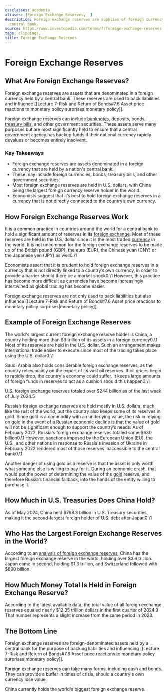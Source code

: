 ```yaml
---
cssclasses: academia
aliases: [Foreign Exchange Reserves,  ]
description: Foreign exchange reserves are supplies of foreign currency held by a
  central bank.
source: https://www.investopedia.com/terms/f/foreign-exchange-reserves.asp
tags: clippings,  
title: Foreign Exchange Reserves
---
```


# Foreign Exchange Reserves
## What Are Foreign Exchange Reserves?

Foreign exchange reserves are assets that are denominated in a foreign currency held by a central bank. These reserves are used to back liabilities and influence [[Lecture 7-Risk and Return of Bonds#7.6 Asset price reactions to monetary policy surprises|monetary policy]].

Foreign exchange reserves can include [banknotes](https://www.investopedia.com/terms/b/banknote.asp),  deposits,  bonds,  [treasury bills](https://www.investopedia.com/terms/t/treasurybill.asp),  and other government securities. These assets serve many purposes but are most significantly held to ensure that a central government agency has backup funds if their national currency rapidly devalues or becomes entirely insolvent.

### Key Takeaways

- Foreign exchange reserves are assets denominated in a foreign currency that are held by a nation's central bank.
- These may include foreign currencies,  bonds,  treasury bills,  and other government securities.
- Most foreign exchange reserves are held in U.S. dollars,  with China being the largest foreign currency reserve holder in the world.
- Economists suggest that it’s best to hold foreign exchange reserves in a currency that is not directly connected to the country’s own currency.

## How Foreign Exchange Reserves Work

It is a common practice in countries around the world for a central bank to hold a significant amount of reserves in its [foreign exchange](https://www.investopedia.com/terms/f/forex.asp). Most of these reserves are held in the U.S. dollar since it is the most traded [currency](https://www.investopedia.com/terms/c/currency.asp) in the world. It is not uncommon for the foreign exchange reserves to be made up of the British pound (GBP),  the euro (EUR),  the Chinese yuan (CNY) or the Japanese yen (JPY) as well0.\1

Economists assert that it is prudent to hold foreign exchange reserves in a currency that is not directly linked to a country’s own currency,  in order to provide a barrier should there be a market shock0.\1 However,  this practice has become more difficult as currencies have become increasingly intertwined as global trading has become easier.

Foreign exchange reserves are not only used to back liabilities but also influence [[Lecture 7-Risk and Return of Bonds#7.6 Asset price reactions to monetary policy surprises|monetary policy]]﻿.

## Example of Foreign Exchange Reserves

The world's largest current foreign exchange reserve holder is China,  a country holding more than $3 trillion of its assets in a foreign currency0.\1 Most of its reserves are held in the U.S. dollar. Such an arrangement makes international trade easier to execute since most of the trading takes place using the U.S. dollar0.\1

Saudi Arabia also holds considerable foreign exchange reserves,  as the country relies mainly on the export of its vast oil reserves. If oil prices begin to rapidly drop,  the country's economy could suffer. It keeps large amounts of foreign funds in reserves to act as a cushion should this happen0.\1

U.S. foreign exchange reserves totaled over $244 billion as of the last week of July 2024.5

Russia’s foreign exchange reserves are held mostly in U.S. dollars,  much like the rest of the world,  but the country also keeps some of its reserves in gold. Since gold is a commodity with an underlying value,  the risk in relying on gold in the event of a Russian economic decline is that the value of gold will not be significant enough to support the country’s needs. As of February 2022,  Russia's foreign exchange reserves totaled some $630 billion0.\1 However,  sanctions imposed by the European Union (EU),  the U.S.,  and other nations in response to Russia's invasion of Ukraine in February 2022 rendered most of those reserves inaccessible to the central bank0.\1

Another danger of using gold as a reserve is that the asset is only worth what someone else is willing to pay for it. During an economic crash,  that would put the power of determining the value of the [gold](https://www.investopedia.com/articles/basics/08/invest-in-gold.asp) reserve,  and therefore Russia’s financial fallback,  into the hands of the entity willing to purchase it.

## How Much in U.S. Treasuries Does China Hold?

As of May 2024,  China held $768.3 billion in U.S. Treasury securities,  making it the second-largest foreign holder of U.S. debt after Japan0.\1

## Who Has the Largest Foreign Exchange Reserves in the World?

According to an [analysis of foreign exchange reserves](https://www.investopedia.com/articles/investing/033115/10-countries-biggest-forex-reserves.asp),  China has the largest foreign exchange reserve in the world,  holding over $3.6 trillion. Japan came in second,         holding $1.3 trillion,  and Switzerland followed with $890 billion.

## How Much Money Total Is Held in Foreign Exchange Reserve?

According to the latest available data,  the total value of all foreign exchange reserves equaled nearly $12.35 trillion dollars in the first quarter of 2024.9 That number represents a slight increase from the same period in 2023.

## The Bottom Line

Foreign exchange reserves are foreign-denominated assets held by a central bank for the purpose of backing liabilities and influencing [[Lecture 7-Risk and Return of Bonds#7.6 Asset price reactions to monetary policy surprises|monetary policy]].

Foreign exchange reserves can take many forms,  including cash and bonds. They can provide a buffer in times of crisis,  should a country's own currency lose value.

China currently holds the world's biggest foreign exchange reserve.
